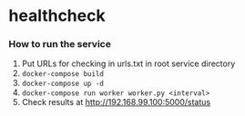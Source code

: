 # healthcheck

### How to run the service
1. Put URLs for checking in urls.txt in root service directory
2. ```docker-compose build ```
3. ```docker-compose up -d ```
4. ```docker-compose run worker worker.py <interval>```
5. Check results at http://192.168.99.100:5000/status
